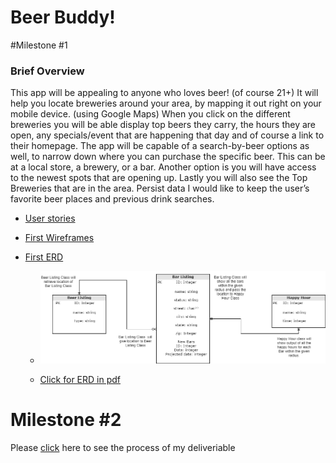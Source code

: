 # Beer Buddy!

#Milestone #1

### Brief Overview

This app will be appealing to anyone who loves beer! (of course 21+) It will help you locate
breweries around your area, by mapping it out right on your mobile device. (using Google Maps) 
When you click on the different breweries you will be able display top beers they carry, 
the hours they are open, any specials/event that are happening that day and of course a link to their
homepage. The app will be capable of a search-by-beer options as well, to narrow down where you can
purchase the specific beer. This can be at a local store, a brewery, or a bar. Another option is 
you will have access to the newest spots that are opening up. Lastly you will also see the Top 
Breweries that are in the area. Persist data I would like to keep the user’s favorite beer places and 
previous drink searches.

* [User stories](docs/user-stories.md)

* [First Wireframes](docs/wireframes.md)

* [First ERD](docs/erd.md)

    *  ![ERD in png](docs/ERD-1.png)
    
    *  [Click for ERD in pdf](docs/ERD-1.pdf)
    
    
    
# Milestone #2

Please [click](docs/Milestone-Deliverable.md) here to see the process of my deliveriable